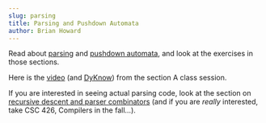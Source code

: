 ```yaml
---
slug: parsing
title: Parsing and Pushdown Automata
author: Brian Howard
---
```


Read about [parsing](/docs/lang/parsing) and [pushdown automata](/docs/lang/pda), and look at the exercises in those sections.

Here is the [video](https://drive.google.com/file/d/1EY-WPnyQYCwMDHBuxRXyqBqB2l7YU_cD/view) (and [DyKnow](https://drive.google.com/open?id=100AMiwpDtrUqs4S_acUgtHANLv5bP0q7)) from the section A class session. 

If you are interested in seeing actual parsing code, look at the section on [recursive descent and parser combinators](/docs/fp/parser-comb) (and if you are _really_ interested, take CSC 426, Compilers in the fall&hellip;).